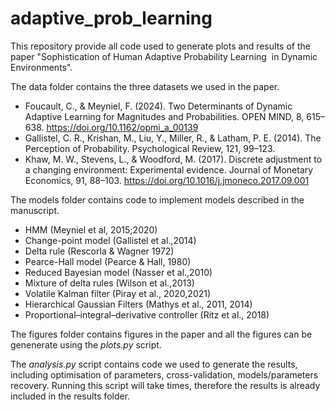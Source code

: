 # adaptive_prob_learning

This repository provide all code used to generate plots and results of the paper "Sophistication of Human Adaptive Probability Learning‬
‭ in Dynamic Environments".

The data folder contains the three datasets we used in the paper.
- Foucault, C., & Meyniel, F. (2024). Two Determinants of Dynamic Adaptive Learning for Magnitudes and Probabilities. OPEN MIND, 8, 615–638. https://doi.org/10.1162/opmi_a_00139
- Gallistel, C. R., Krishan, M., Liu, Y., Miller, R., & Latham, P. E. (2014). The Perception of Probability. Psychological Review, 121, 99–123.
- Khaw, M. W., Stevens, L., & Woodford, M. (2017). Discrete adjustment to a changing environment: Experimental evidence. Journal of Monetary Economics, 91, 88–103. https://doi.org/10.1016/j.jmoneco.2017.09.001

The models folder contains code to implement models described in the manuscript.
- HMM (Meyniel et al, 2015;2020)
- Change-point model (Gallistel et al.,2014)
- Delta rule (Rescorla & Wagner 1972)
- Pearce-Hall model (Pearce & Hall, 1980)
- Reduced Bayesian model (Nasser et al.,2010)
- Mixture of delta rules (Wilson et al.,2013)
- Volatile Kalman filter (Piray et al., 2020,2021)
- Hierarchical Gaussian Filters (Mathys et al., 2011, 2014)
- Proportional–integral–derivative controller (Ritz et al., 2018)

The figures folder contains figures in the paper and all the figures can be genenerate using the *plots.py* script. 

The *analysis.py* script contains code we used to generate the results, including optimisation of parameters, cross-validation, models/parameters recovery. Running this script will take times, therefore the results is already included in the results folder. 
